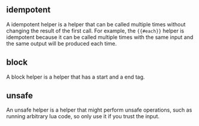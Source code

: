 ## idempotent
A idempotent helper is a helper that can be called multiple times without changing the result of the first call.
For example, the `{{#each}}` helper is idempotent because it can be called multiple times with the same input and the same output will be produced each time.

## block
A block helper is a helper that has a start and a end tag.

## unsafe
An unsafe helper is a helper that might perform unsafe operations, such as running arbitrary lua code, so only use it if you trust the input.
